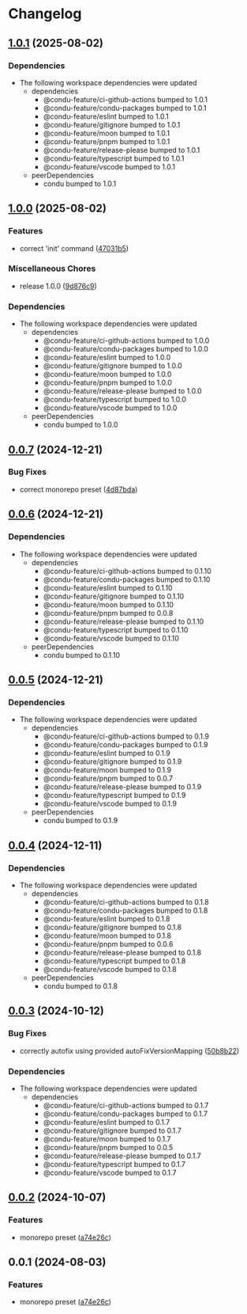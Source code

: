 # Changelog

## [1.0.1](https://github.com/niieani/condu/compare/@condu-preset/monorepo@1.0.0...@condu-preset/monorepo@1.0.1) (2025-08-02)


### Dependencies

* The following workspace dependencies were updated
  * dependencies
    * @condu-feature/ci-github-actions bumped to 1.0.1
    * @condu-feature/condu-packages bumped to 1.0.1
    * @condu-feature/eslint bumped to 1.0.1
    * @condu-feature/gitignore bumped to 1.0.1
    * @condu-feature/moon bumped to 1.0.1
    * @condu-feature/pnpm bumped to 1.0.1
    * @condu-feature/release-please bumped to 1.0.1
    * @condu-feature/typescript bumped to 1.0.1
    * @condu-feature/vscode bumped to 1.0.1
  * peerDependencies
    * condu bumped to 1.0.1

## [1.0.0](https://github.com/niieani/condu/compare/@condu-preset/monorepo@0.0.7...@condu-preset/monorepo@1.0.0) (2025-08-02)


### Features

* correct 'init' command ([47031b5](https://github.com/niieani/condu/commit/47031b50bce48a2cdbb8725a397f3f09235d76b3))


### Miscellaneous Chores

* release 1.0.0 ([9d876c9](https://github.com/niieani/condu/commit/9d876c9fba8dbc305ac5be25e6f4fda47d6400b9))


### Dependencies

* The following workspace dependencies were updated
  * dependencies
    * @condu-feature/ci-github-actions bumped to 1.0.0
    * @condu-feature/condu-packages bumped to 1.0.0
    * @condu-feature/eslint bumped to 1.0.0
    * @condu-feature/gitignore bumped to 1.0.0
    * @condu-feature/moon bumped to 1.0.0
    * @condu-feature/pnpm bumped to 1.0.0
    * @condu-feature/release-please bumped to 1.0.0
    * @condu-feature/typescript bumped to 1.0.0
    * @condu-feature/vscode bumped to 1.0.0
  * peerDependencies
    * condu bumped to 1.0.0

## [0.0.7](https://github.com/niieani/condu/compare/@condu-preset/monorepo@0.0.6...@condu-preset/monorepo@0.0.7) (2024-12-21)


### Bug Fixes

* correct monorepo preset ([4d87bda](https://github.com/niieani/condu/commit/4d87bda8b6d439f0f913d55e256ffc34f9e0f030))

## [0.0.6](https://github.com/niieani/condu/compare/@condu-preset/monorepo@0.0.5...@condu-preset/monorepo@0.0.6) (2024-12-21)


### Dependencies

* The following workspace dependencies were updated
  * dependencies
    * @condu-feature/ci-github-actions bumped to 0.1.10
    * @condu-feature/condu-packages bumped to 0.1.10
    * @condu-feature/eslint bumped to 0.1.10
    * @condu-feature/gitignore bumped to 0.1.10
    * @condu-feature/moon bumped to 0.1.10
    * @condu-feature/pnpm bumped to 0.0.8
    * @condu-feature/release-please bumped to 0.1.10
    * @condu-feature/typescript bumped to 0.1.10
    * @condu-feature/vscode bumped to 0.1.10
  * peerDependencies
    * condu bumped to 0.1.10

## [0.0.5](https://github.com/niieani/condu/compare/@condu-preset/monorepo@0.0.4...@condu-preset/monorepo@0.0.5) (2024-12-21)


### Dependencies

* The following workspace dependencies were updated
  * dependencies
    * @condu-feature/ci-github-actions bumped to 0.1.9
    * @condu-feature/condu-packages bumped to 0.1.9
    * @condu-feature/eslint bumped to 0.1.9
    * @condu-feature/gitignore bumped to 0.1.9
    * @condu-feature/moon bumped to 0.1.9
    * @condu-feature/pnpm bumped to 0.0.7
    * @condu-feature/release-please bumped to 0.1.9
    * @condu-feature/typescript bumped to 0.1.9
    * @condu-feature/vscode bumped to 0.1.9
  * peerDependencies
    * condu bumped to 0.1.9

## [0.0.4](https://github.com/niieani/condu/compare/@condu-preset/monorepo@0.0.3...@condu-preset/monorepo@0.0.4) (2024-12-11)


### Dependencies

* The following workspace dependencies were updated
  * dependencies
    * @condu-feature/ci-github-actions bumped to 0.1.8
    * @condu-feature/condu-packages bumped to 0.1.8
    * @condu-feature/eslint bumped to 0.1.8
    * @condu-feature/gitignore bumped to 0.1.8
    * @condu-feature/moon bumped to 0.1.8
    * @condu-feature/pnpm bumped to 0.0.6
    * @condu-feature/release-please bumped to 0.1.8
    * @condu-feature/typescript bumped to 0.1.8
    * @condu-feature/vscode bumped to 0.1.8
  * peerDependencies
    * condu bumped to 0.1.8

## [0.0.3](https://github.com/niieani/condu/compare/@condu-preset/monorepo@0.0.2...@condu-preset/monorepo@0.0.3) (2024-10-12)


### Bug Fixes

* correctly autofix using provided autoFixVersionMapping ([50b8b22](https://github.com/niieani/condu/commit/50b8b22e17d8dead484bf3c77b106e4c7d11aee5))


### Dependencies

* The following workspace dependencies were updated
  * dependencies
    * @condu-feature/ci-github-actions bumped to 0.1.7
    * @condu-feature/condu-packages bumped to 0.1.7
    * @condu-feature/eslint bumped to 0.1.7
    * @condu-feature/gitignore bumped to 0.1.7
    * @condu-feature/moon bumped to 0.1.7
    * @condu-feature/pnpm bumped to 0.0.5
    * @condu-feature/release-please bumped to 0.1.7
    * @condu-feature/typescript bumped to 0.1.7
    * @condu-feature/vscode bumped to 0.1.7

## [0.0.2](https://github.com/niieani/condu/compare/@condu-preset/monorepo@0.0.1...@condu-preset/monorepo@0.0.2) (2024-10-07)


### Features

* monorepo preset ([a74e26c](https://github.com/niieani/condu/commit/a74e26ce955b0f048c2e6010a9224e00429a32f2))

## 0.0.1 (2024-08-03)


### Features

* monorepo preset ([a74e26c](https://github.com/niieani/condu/commit/a74e26ce955b0f048c2e6010a9224e00429a32f2))

